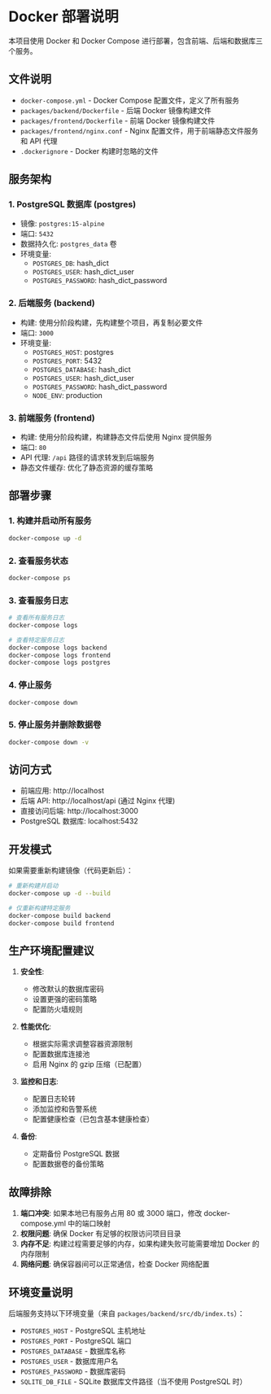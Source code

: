 # Docker 部署说明

本项目使用 Docker 和 Docker Compose 进行部署，包含前端、后端和数据库三个服务。

## 文件说明

-   `docker-compose.yml` - Docker Compose 配置文件，定义了所有服务
-   `packages/backend/Dockerfile` - 后端 Docker 镜像构建文件
-   `packages/frontend/Dockerfile` - 前端 Docker 镜像构建文件
-   `packages/frontend/nginx.conf` - Nginx 配置文件，用于前端静态文件服务和 API 代理
-   `.dockerignore` - Docker 构建时忽略的文件

## 服务架构

### 1. PostgreSQL 数据库 (postgres)

-   镜像: `postgres:15-alpine`
-   端口: `5432`
-   数据持久化: `postgres_data` 卷
-   环境变量:
    -   `POSTGRES_DB`: hash_dict
    -   `POSTGRES_USER`: hash_dict_user
    -   `POSTGRES_PASSWORD`: hash_dict_password

### 2. 后端服务 (backend)

-   构建: 使用分阶段构建，先构建整个项目，再复制必要文件
-   端口: `3000`
-   环境变量:
    -   `POSTGRES_HOST`: postgres
    -   `POSTGRES_PORT`: 5432
    -   `POSTGRES_DATABASE`: hash_dict
    -   `POSTGRES_USER`: hash_dict_user
    -   `POSTGRES_PASSWORD`: hash_dict_password
    -   `NODE_ENV`: production

### 3. 前端服务 (frontend)

-   构建: 使用分阶段构建，构建静态文件后使用 Nginx 提供服务
-   端口: `80`
-   API 代理: `/api` 路径的请求转发到后端服务
-   静态文件缓存: 优化了静态资源的缓存策略

## 部署步骤

### 1. 构建并启动所有服务

```bash
docker-compose up -d
```

### 2. 查看服务状态

```bash
docker-compose ps
```

### 3. 查看服务日志

```bash
# 查看所有服务日志
docker-compose logs

# 查看特定服务日志
docker-compose logs backend
docker-compose logs frontend
docker-compose logs postgres
```

### 4. 停止服务

```bash
docker-compose down
```

### 5. 停止服务并删除数据卷

```bash
docker-compose down -v
```

## 访问方式

-   前端应用: http://localhost
-   后端 API: http://localhost/api (通过 Nginx 代理)
-   直接访问后端: http://localhost:3000
-   PostgreSQL 数据库: localhost:5432

## 开发模式

如果需要重新构建镜像（代码更新后）：

```bash
# 重新构建并启动
docker-compose up -d --build

# 仅重新构建特定服务
docker-compose build backend
docker-compose build frontend
```

## 生产环境配置建议

1. **安全性**:

    - 修改默认的数据库密码
    - 设置更强的密码策略
    - 配置防火墙规则

2. **性能优化**:

    - 根据实际需求调整容器资源限制
    - 配置数据库连接池
    - 启用 Nginx 的 gzip 压缩（已配置）

3. **监控和日志**:

    - 配置日志轮转
    - 添加监控和告警系统
    - 配置健康检查（已包含基本健康检查）

4. **备份**:
    - 定期备份 PostgreSQL 数据
    - 配置数据卷的备份策略

## 故障排除

1. **端口冲突**: 如果本地已有服务占用 80 或 3000 端口，修改 docker-compose.yml 中的端口映射
2. **权限问题**: 确保 Docker 有足够的权限访问项目目录
3. **内存不足**: 构建过程需要足够的内存，如果构建失败可能需要增加 Docker 的内存限制
4. **网络问题**: 确保容器间可以正常通信，检查 Docker 网络配置

## 环境变量说明

后端服务支持以下环境变量（来自 `packages/backend/src/db/index.ts`）：

-   `POSTGRES_HOST` - PostgreSQL 主机地址
-   `POSTGRES_PORT` - PostgreSQL 端口
-   `POSTGRES_DATABASE` - 数据库名称
-   `POSTGRES_USER` - 数据库用户名
-   `POSTGRES_PASSWORD` - 数据库密码
-   `SQLITE_DB_FILE` - SQLite 数据库文件路径（当不使用 PostgreSQL 时）
